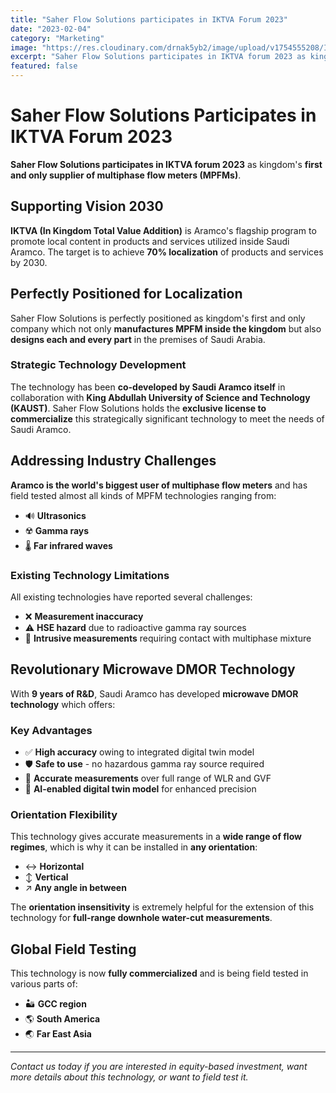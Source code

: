 ```yaml
---
title: "Saher Flow Solutions participates in IKTVA Forum 2023"
date: "2023-02-04"
category: "Marketing"
image: "https://res.cloudinary.com/drnak5yb2/image/upload/v1754555208/IKTVA_oicser.jpg"
excerpt: "Saher Flow Solutions participates in IKTVA forum 2023 as kingdom's first and only supplier of multiphase flow meters (MPFMs), supporting Saudi Arabia's 70% localization target by 2030."
featured: false
---
```


# Saher Flow Solutions Participates in IKTVA Forum 2023

**Saher Flow Solutions participates in IKTVA forum 2023** as kingdom's **first and only supplier of multiphase flow meters (MPFMs)**.

## Supporting Vision 2030

**IKTVA (In Kingdom Total Value Addition)** is Aramco's flagship program to promote local content in products and services utilized inside Saudi Aramco. The target is to achieve **70% localization** of products and services by 2030.

## Perfectly Positioned for Localization

Saher Flow Solutions is perfectly positioned as kingdom's first and only company which not only **manufactures MPFM inside the kingdom** but also **designs each and every part** in the premises of Saudi Arabia.

### Strategic Technology Development

The technology has been **co-developed by Saudi Aramco itself** in collaboration with **King Abdullah University of Science and Technology (KAUST)**. Saher Flow Solutions holds the **exclusive license to commercialize** this strategically significant technology to meet the needs of Saudi Aramco.

## Addressing Industry Challenges

**Aramco is the world's biggest user of multiphase flow meters** and has field tested almost all kinds of MPFM technologies ranging from:

- 🔊 **Ultrasonics**
- ☢️ **Gamma rays**
- 🌡️ **Far infrared waves**

### Existing Technology Limitations

All existing technologies have reported several challenges:

- ❌ **Measurement inaccuracy**
- ⚠️ **HSE hazard** due to radioactive gamma ray sources
- 🔧 **Intrusive measurements** requiring contact with multiphase mixture

## Revolutionary Microwave DMOR Technology

With **9 years of R&D**, Saudi Aramco has developed **microwave DMOR technology** which offers:

### Key Advantages

- ✅ **High accuracy** owing to integrated digital twin model
- 🛡️ **Safe to use** - no hazardous gamma ray source required
- 🎯 **Accurate measurements** over full range of WLR and GVF
- 🤖 **AI-enabled digital twin model** for enhanced precision

### Orientation Flexibility

This technology gives accurate measurements in a **wide range of flow regimes**, which is why it can be installed in **any orientation**:

- ↔️ **Horizontal**
- ↕️ **Vertical** 
- ↗️ **Any angle in between**

The **orientation insensitivity** is extremely helpful for the extension of this technology for **full-range downhole water-cut measurements**.

## Global Field Testing

This technology is now **fully commercialized** and is being field tested in various parts of:

- 🏜️ **GCC region**
- 🌎 **South America**
- 🌏 **Far East Asia**

---

*Contact us today if you are interested in equity-based investment, want more details about this technology, or want to field test it.*